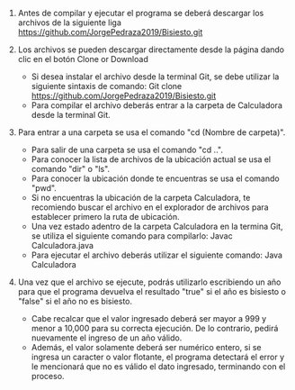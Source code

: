 1. Antes de compilar y ejecutar el programa se deberá descargar los archivos de la siguiente liga https://github.com/JorgePedraza2019/Bisiesto.git

2. Los archivos se pueden descargar directamente desde la página dando clic en el botón Clone or Download
   - Si desea instalar el archivo desde la terminal Git, se debe utilizar la siguiente sintaxis de comando: Git clone https://github.com/JorgePedraza2019/Bisiesto.git
   - Para compilar el archivo deberás entrar a la carpeta de Calculadora desde la terminal Git.

3. Para entrar a una carpeta se usa el comando "cd (Nombre de carpeta)".
   - Para salir de una carpeta se usa el comando "cd ..".
   - Para conocer la lista de archivos de la ubicación actual se usa el comando "dir" o "ls".
   - Para conocer la ubicación donde te encuentras se usa el comando "pwd".
   - Si no encuentras la ubicación de la carpeta Calculadora, te recomiendo buscar el archivo en el explorador de archivos para establecer primero la ruta de ubicación.
   - Una vez estado adentro de la carpeta Calculadora en la termina Git, se utiliza el siguiente comando para compilarlo: Javac Calculadora.java
   - Para ejecutar el archivo deberás utilizar el siguiente comando: Java Calculadora

4. Una vez que el archivo se ejecute, podrás utilizarlo escribiendo un año para que el programa devuelva el resultado "true" si el año es bisiesto o "false" si el año no es bisiesto.
   - Cabe recalcar que el valor ingresado deberá ser mayor a 999 y menor a 10,000 para su correcta ejecución. De lo contrario, pedirá nuevamente el ingreso de un año válido.
   - Además, el valor solamente deberá ser numérico entero, si se ingresa un caracter o valor flotante, el programa detectará el error y le mencionará que no es válido el dato ingresado, terminando con el proceso.
